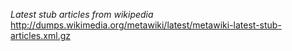 *Latest stub articles from wikipedia*  
http://dumps.wikimedia.org/metawiki/latest/metawiki-latest-stub-articles.xml.gz
